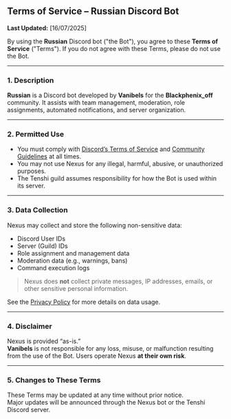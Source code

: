 ## **Terms of Service – Russian Discord Bot**

**Last Updated:** [16/07/2025]

By using the **Russian** Discord bot ("the Bot"), you agree to these **Terms of Service** ("Terms"). If you do not agree with these Terms, please do not use the Bot.

---

### 1. Description

**Russian** is a Discord bot developed by **Vanibels** for the **Blackphenix_off** community. It assists with team management, moderation, role assignments, automated notifications, and server organization.

---

### 2. Permitted Use

- You must comply with [Discord’s Terms of Service](https://discord.com/terms) and [Community Guidelines](https://discord.com/guidelines) at all times.
- You may not use Nexus for any illegal, harmful, abusive, or unauthorized purposes.
- The Tenshi guild assumes responsibility for how the Bot is used within its server.

---

### 3. Data Collection

Nexus may collect and store the following non-sensitive data:

- Discord User IDs
- Server (Guild) IDs
- Role assignment and management data
- Moderation data (e.g., warnings, bans)
- Command execution logs

> Nexus does **not** collect private messages, IP addresses, emails, or other sensitive personal information.

See the [Privacy Policy](https://github.com/Vanibels/NexusBot-legacy/blob/main/PrivacyPolicy.md) for more details on data usage.

---

### 4. Disclaimer

Nexus is provided “as-is.”  
**Vanibels** is not responsible for any loss, misuse, or malfunction resulting from the use of the Bot. Users operate Nexus **at their own risk**.

---

### 5. Changes to These Terms

These Terms may be updated at any time without prior notice.  
Major updates will be announced through the Nexus bot or the Tenshi Discord server.